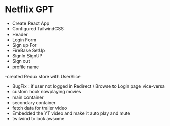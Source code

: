 # Netflix GPT

- Create React App
- Configured TailwindCSS
- Header
- Login Form
- Sign up For
- FireBase SetUp
- SignIn SignUP
- Sign out
- profile name

-created Redux store with UserSlice

- BugFix : if user not logged in Redirect / Browse to Login page vice-versa
- custom hook nowplaying movies
- main container
- secondary container
- fetch data for trailer video
- Embedded the YT video and make it auto play and mute
- twilwind to look awsome
